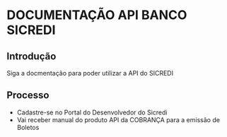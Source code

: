 # DOCUMENTAÇÃO API BANCO SICREDI

## Introdução

Siga a docmentação para poder utilizar a API do SICREDI

## Processo

- Cadastre-se no Portal do Desenvolvedor do Sicredi
- Vai receber manual do produto API da COBRANÇA para a emissão de Boletos
